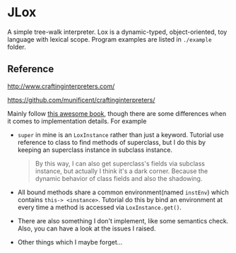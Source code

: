 # JLox

A simple tree-walk interpreter. Lox is a dynamic-typed, object-oriented, toy language with lexical scope. Program examples are listed in `./example` folder.

## Reference

http://www.craftinginterpreters.com/

 https://github.com/munificent/craftinginterpreters/ 

Mainly follow [this awesome book]( http://www.craftinginterpreters.com/), though there are some differences when it comes to implementation details. For example

- `super` in mine is an `LoxInstance` rather than just a keyword. Tutorial use reference to class to find methods of superclass, but I do this by keeping an superclass instance in subclass instance. 

  > By this way, I can also get superclass's fields via subclass instance, but actually I think it's a dark corner. Because the dynamic behavior of class fields and also the shadowing.

- All bound methods share a common environment(named `instEnv`) which contains `this-> <instance>`. Tutorial do this by bind an environment at every time a method is accessed via `LoxInstance.get()`.

- There are also something I don't implement, like some semantics check. Also, you can have a look at the issues I raised.

- Other things which I maybe forget...